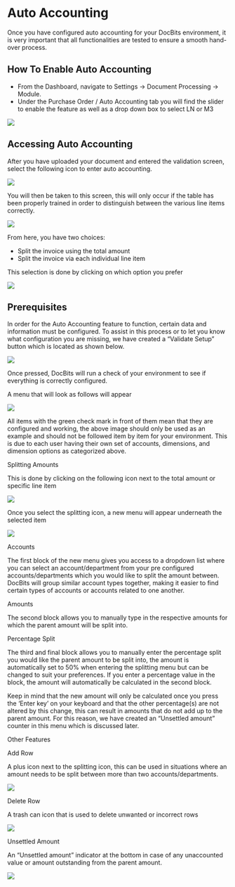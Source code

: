 # Auto Accounting

Once you have configured auto accounting for your DocBits environment, it is very important that all functionalities are tested to ensure a smooth hand-over process.&#x20;

## How To Enable Auto Accounting

* From the Dashboard, navigate to Settings → Document Processing → Module.
* Under the Purchase Order / Auto Accounting tab you will find the slider to enable the feature as well as a drop down box to select LN or M3

&#x20;![](https://lh7-us.googleusercontent.com/c3aUKad-\_Wl1-wdhTGAweIe4LGsYZx5Bor8FDKAhALTm8UeO544o7w3VwDBYFSCgzzq37Jce5yKbRaQytI0nz95Ja73rLEAZHIuoTk0V7tn6q7F6Efx6pPlHll1Ek1ZItnmcnGUtgm3Y0GA8pbbshYU)

## Accessing Auto Accounting

After you have uploaded your document and entered the validation screen, select the following icon to enter auto accounting.

![](https://lh7-us.googleusercontent.com/y-GgwfK7QdmuvVLGxaLhzgA-AhUNHaWfEin8iEdOFCJQE9brJzoXdIIa6B\_E0B2fXR9ahQ7ukllz\_rmI72P4Sujv0cWjEns-u0ro2EqthuwHGN8XVVnaP9or\_c3XzTQ46ZUKf84LMxvl\_yOc5BBE3qc)

You will then be taken to this screen, this will only occur if the table has been properly trained in order to distinguish between the various line items correctly.

![](https://lh7-us.googleusercontent.com/1z8qvnZJoqk2bhjah6HJ7E9Z\_Dhrmi6kTZuXAKSmXT7T-pWnI176DQbliroCPvCEIIhYYnezL5ae\_Az\_O2MWTeOTC6qZvtJ5rlThPYnKnDTIHoDIi6zsahnUuvsD7YtZROXZ4U44L2aWufBsE7QqbiA)

From here, you have two choices:

* Split the invoice using the total amount
* Split the invoice via each individual line item

This selection is done by clicking on which option you prefer

![](https://lh7-us.googleusercontent.com/Mbusr1kisZSjyU\_YJJ-8sLfwcyBOutRPUymIuuiynvEjjD1-iY\_3kACHdf9g3VcfYtHS6\_eMSFX-3RuA2Wyhq3JDjw7VsuxOijT2q9ey6DWrLzBAK7wPFXUiyapbSEK97E2Rpbop42ZAvW4zJkD-Rz4)

## Prerequisites

In order for the Auto Accounting feature to function, certain data and information must be configured. To assist in this process or to let you know what configuration you are missing, we have created a “Validate Setup” button which is located as shown below.

![](https://lh7-us.googleusercontent.com/zCqiu\_\_deFqdYih9yBGQhxbgXYuBvLFhSd48k-gA9sQoxoBibeyUAEc9k9HQCnmuddIU2Bws7IfK3JCuXylCo6sCdyuUNOeUHRLGGH3Jvz5MJRJU5cmsyzrH5lTo0eH\_ygFTuXc9dI3BZ\_wW-ybzHKw)

Once pressed, DocBits will run a check of your environment to see if everything is correctly configured.

A menu that will look as follows will appear

![](https://lh7-us.googleusercontent.com/v2UhbvTVO7pw29xeRb1kjWlVq8xPmYQNeoXpUZpztcvuWdpFR01u46yRaS3rKeTIhr9k0wor46wwUcoOaOwoP49CGW5VlsLI6fd15DvfnykRC9lFJkY8RN\_Y6DlHP7t4ldPROsdCqIjgg7e3dIK5J9s)

All items with the green check mark in front of them mean that they are configured and working, the above image should only be used as an example and should not be followed item by item for your environment. This is due to each user having their own set of accounts, dimensions, and dimension options as categorized above.

Splitting Amounts

This is done by clicking on the following icon next to the total amount or specific line item

![](https://lh7-us.googleusercontent.com/SzOTCQ8pox0UPXhlCeSLuqzeD\_gOfmFBkxzmae4Ms2JYLU\_GeQPgd5iITPiedpV12bNozVTFI8Z3cRtacEogkb5OU5OAiKJ4HV7li2HqDsZjYzES8WcCpPDWlYPjRrPfBo5LCGaxtd8uerJqUbmMQcg)

Once you select the splitting icon, a new menu will appear underneath the selected item

![](https://lh7-us.googleusercontent.com/NMyfsDFrPh7NwQNXF1FHP-oHDkBTUqoniwq48Pri7ULHiZRHuYVJ\_RTiSqt12LG1Q7ut9UTmmlQC0-y2Le5cMJ-c\_OwpWJ7s09r3kHS8I2wca75EiKfa4u2uBkYudgJ-gkEC7yK8OtweSyuqOZ2hh2Y)

Accounts

The first block of the new menu gives you access to a dropdown list where you can select an account/department from your pre configured accounts/departments which you would like to split the amount between. DocBits will group similar account types together, making it easier to find certain types of accounts or accounts related to one another.

Amounts

The second block allows you to manually type in the respective amounts for which the parent amount will be split into.

Percentage Split

The third and final block allows you to manually enter the percentage split you would like the parent amount to be split into, the amount is automatically set to 50% when entering the splitting menu but can be changed to suit your preferences. If you enter a percentage value in the block, the amount will automatically be calculated in the second block.

Keep in mind that the new amount will only be calculated once you press the ‘Enter key’ on your keyboard and that the other percentage(s) are not altered by this change, this can result in amounts that do not add up to the parent amount. For this reason, we have created an “Unsettled amount” counter in this menu which is discussed later.

Other Features

Add Row

A plus icon next to the splitting icon, this can be used in situations where an amount needs to be split between more than two accounts/departments.

![](https://lh7-us.googleusercontent.com/AzrPkawLROoACG3XpIpXXyRgVXa8giIkgOZ8sYc4LAHwuZRqmoiFas-oYUbR04vtPWiTPAwV\_tu-idfLG57VfaC9fvQl3Zpjdm-tNxVW7YK6-Kf-UeuYpkIenmJbQhdWfg71UezLIIG5\_4bhoSRZdtk)

Delete Row

A trash can icon that is used to delete unwanted or incorrect rows

![](https://lh7-us.googleusercontent.com/2gAuz4KkU3xQuYZ-6w5p8T43JTJu\_aUdYfWHGBpQc\_LNPXjNu7BgN3maRgfqCzSsWyZ27j8BNn7PNzA2Tj6ZZx5T5rcJjmaFlPQZ5ioXRMoB8zSbGDawsopPoxlX2yZU\_-rh-\_D02iuzCjWDYOCJ7KE)

Unsettled Amount

An “Unsettled amount” indicator at the bottom in case of any unaccounted value or amount outstanding from the parent amount.

![](https://lh7-us.googleusercontent.com/xZ2RqteuST79CFiKJRBDLwIBBLMa2E\_vdaMmpTM3NN2qxuwCr8j208wZVHgY1Q9bg46EhRPeQpM\_K1V85yIzU88D7tGRPiP3pkpzXUBv\_vZbPrIM1S41ZeRcMMVW60nf5Whngnpbluw9M30bjDwcoQ0)

